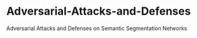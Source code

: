 # Adversarial-Attacks-and-Defenses
Adversarial Attacks and Defenses on Semantic Segmentation Networks
